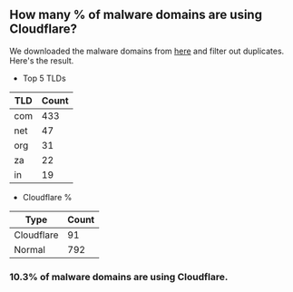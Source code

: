 ## How many % of malware domains are using Cloudflare?


We downloaded the malware domains from [here](https://urlhaus.abuse.ch) and filter out duplicates.
Here's the result.


[//]: # (start replacement)


- Top 5 TLDs

| TLD | Count |
| --- | --- |
| com | 433 |
| net | 47 |
| org | 31 |
| za | 22 |
| in | 19 |


- Cloudflare %

| Type | Count |
| --- | --- |
| Cloudflare | 91 |
| Normal | 792 |


### 10.3% of malware domains are using Cloudflare.